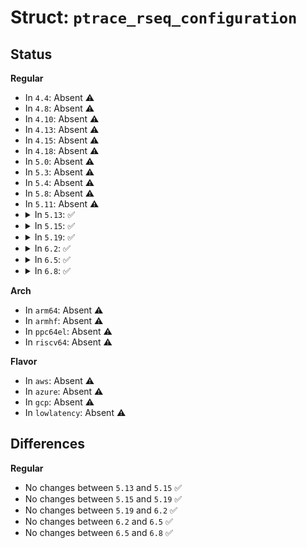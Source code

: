 # Struct: <code>ptrace_rseq_configuration</code>

## Status
<b>Regular</b>
<ul>
<li>
In <code>4.4</code>: Absent ⚠️
</li>
<li>
In <code>4.8</code>: Absent ⚠️
</li>
<li>
In <code>4.10</code>: Absent ⚠️
</li>
<li>
In <code>4.13</code>: Absent ⚠️
</li>
<li>
In <code>4.15</code>: Absent ⚠️
</li>
<li>
In <code>4.18</code>: Absent ⚠️
</li>
<li>
In <code>5.0</code>: Absent ⚠️
</li>
<li>
In <code>5.3</code>: Absent ⚠️
</li>
<li>
In <code>5.4</code>: Absent ⚠️
</li>
<li>
In <code>5.8</code>: Absent ⚠️
</li>
<li>
In <code>5.11</code>: Absent ⚠️
</li>
<li>
<details>
<summary>In <code>5.13</code>: ✅</summary>

```c
struct ptrace_rseq_configuration {
    __u64 rseq_abi_pointer;
    __u32 rseq_abi_size;
    __u32 signature;
    __u32 flags;
    __u32 pad;
};
```
</details>
</li>
<li>
<details>
<summary>In <code>5.15</code>: ✅</summary>

```c
struct ptrace_rseq_configuration {
    __u64 rseq_abi_pointer;
    __u32 rseq_abi_size;
    __u32 signature;
    __u32 flags;
    __u32 pad;
};
```
</details>
</li>
<li>
<details>
<summary>In <code>5.19</code>: ✅</summary>

```c
struct ptrace_rseq_configuration {
    __u64 rseq_abi_pointer;
    __u32 rseq_abi_size;
    __u32 signature;
    __u32 flags;
    __u32 pad;
};
```
</details>
</li>
<li>
<details>
<summary>In <code>6.2</code>: ✅</summary>

```c
struct ptrace_rseq_configuration {
    __u64 rseq_abi_pointer;
    __u32 rseq_abi_size;
    __u32 signature;
    __u32 flags;
    __u32 pad;
};
```
</details>
</li>
<li>
<details>
<summary>In <code>6.5</code>: ✅</summary>

```c
struct ptrace_rseq_configuration {
    __u64 rseq_abi_pointer;
    __u32 rseq_abi_size;
    __u32 signature;
    __u32 flags;
    __u32 pad;
};
```
</details>
</li>
<li>
<details>
<summary>In <code>6.8</code>: ✅</summary>

```c
struct ptrace_rseq_configuration {
    __u64 rseq_abi_pointer;
    __u32 rseq_abi_size;
    __u32 signature;
    __u32 flags;
    __u32 pad;
};
```
</details>
</li>
</ul>
<b>Arch</b>
<ul>
<li>
In <code>arm64</code>: Absent ⚠️
</li>
<li>
In <code>armhf</code>: Absent ⚠️
</li>
<li>
In <code>ppc64el</code>: Absent ⚠️
</li>
<li>
In <code>riscv64</code>: Absent ⚠️
</li>
</ul>
<b>Flavor</b>
<ul>
<li>
In <code>aws</code>: Absent ⚠️
</li>
<li>
In <code>azure</code>: Absent ⚠️
</li>
<li>
In <code>gcp</code>: Absent ⚠️
</li>
<li>
In <code>lowlatency</code>: Absent ⚠️
</li>
</ul>

## Differences
<b>Regular</b>
<ul>
<li>
No changes between <code>5.13</code> and <code>5.15</code> ✅
</li>
<li>
No changes between <code>5.15</code> and <code>5.19</code> ✅
</li>
<li>
No changes between <code>5.19</code> and <code>6.2</code> ✅
</li>
<li>
No changes between <code>6.2</code> and <code>6.5</code> ✅
</li>
<li>
No changes between <code>6.5</code> and <code>6.8</code> ✅
</li>
</ul>
